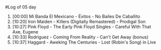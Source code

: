 #Log of 05 day

1. [00:00] Mi Banda El Mexicano - Éxitos - No Bailes De Caballito
1. [10:20] Iron Maiden - Killers (Digitally Remastered) - Prodigal Son
1. [10:27] Pink Floyd - The Early Pink Floyd Singles - Careful With That Axe, Eugene
1. [10:33] Rodriguez - Coming From Reality - Can't Get Away (bonus)
1. [10:37] Haggard - Aweking The Centuries - Lost (Robin's Song) in Live
